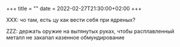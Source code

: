 +++
title = ""
date = 2022-02-27T21:30:00+02:00
+++

XXX: чо там, есть цу как вести себя при ядреных?

ZZZ: держать оружие на вытянутых руках, чтобы расплавленный металл не закапал казенное обмундирование


